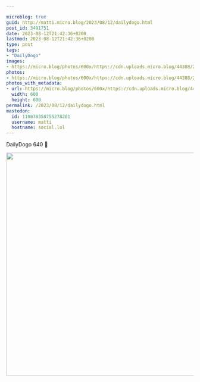 ```yaml
---

microblog: true
guid: http://matti.micro.blog/2023/08/12/dailydogo.html
post_id: 3491751
date: 2023-08-12T21:42:36+0200
lastmod: 2023-08-12T21:42:36+0200
type: post
tags:
- "DailyDogo"
images:
- https://micro.blog/photos/600x/https://cdn.uploads.micro.blog/44388/2023/84472c70f3af4448aaec594fc5c721bd.jpg
photos:
- https://micro.blog/photos/600x/https://cdn.uploads.micro.blog/44388/2023/84472c70f3af4448aaec594fc5c721bd.jpg
photos_with_metadata:
- url: https://micro.blog/photos/600x/https://cdn.uploads.micro.blog/44388/2023/84472c70f3af4448aaec594fc5c721bd.jpg
  width: 600
  height: 600
permalink: /2023/08/12/dailydogo.html
mastodon:
  id: 110878358755278201
  username: matti
  hostname: social.lol
---
```

DailyDogo 640 🐶

<img src="/media/uploads/2023/84472c70f3af4448aaec594fc5c721bd.jpg" width="600" height="600" alt="" />
